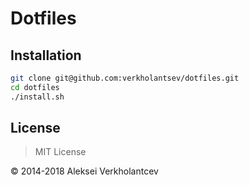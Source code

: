 # Dotfiles

## Installation

```bash
git clone git@github.com:verkholantsev/dotfiles.git
cd dotfiles
./install.sh
```

## License

> MIT License

&copy; 2014-2018 Aleksei Verkholantcev
